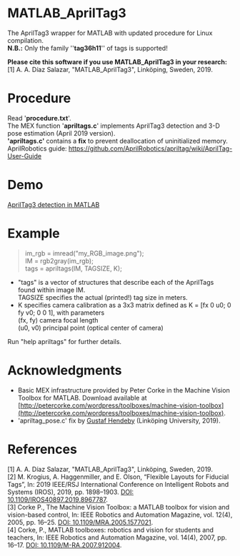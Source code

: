 # MATLAB_AprilTag3
The AprilTag3 wrapper for MATLAB with updated procedure for Linux compilation.<br />
**N.B.:** Only the family ''**tag36h11**'' of tags is supported!<br />

**Please cite this software if you use MATLAB_AprilTag3 in your research:**<br />
[1] A. A. Díaz Salazar, "MATLAB_AprilTag3", Linköping, Sweden, 2019.

# Procedure
Read '**procedure.txt**'. <br />
The MEX function '**apriltags.c**' implements AprilTag3 detection and 3-D pose estimation (April 2019 version).<br />
**'apriltags.c'** contains a **fix** to prevent deallocation of uninitialized memory.<br />
AprilRobotics guide: https://github.com/AprilRobotics/apriltag/wiki/AprilTag-User-Guide

# Demo
[AprilTag3 detection in MATLAB](https://youtu.be/ptx3UyyvmTA)

# Example
> im_rgb = imread("my_RGB_image.png"); <br />
  IM = rgb2gray(im_rgb); <br />
  tags = apriltags(IM, TAGSIZE, K); <br />

- "tags" is a vector of structures that describe each of the AprilTags found within image IM. <br />
TAGSIZE specifies the actual (printed!) tag size in meters. <br />
- K specifies camera calibration as a 3x3 matrix defined as K = [fx 0 u0; 0 fy v0; 0 0 1], with parameters <br />
  (fx, fy)	camera focal length <br />
  (u0, v0)	principal point (optical center of camera) <br />

Run "help apriltags" for further details.

# Acknowledgments
- Basic MEX infrastructure provided by Peter Corke in the Machine Vision Toolbox for MATLAB. Download available at [http://petercorke.com/wordpress/toolboxes/machine-vision-toolbox](http://petercorke.com/wordpress/toolboxes/machine-vision-toolbox).
- 'apriltag_pose.c' fix by [Gustaf Hendeby](http://users.isy.liu.se/en/rt/hendeby) (Linköping University, 2019).

# References
[1] A. A. Díaz Salazar, "MATLAB_AprilTag3", Linköping, Sweden, 2019.<br />
[2] M. Krogius, A. Haggenmiller, and E. Olson, “Flexible Layouts for Fiducial Tags”, In: 2019 IEEE/RSJ International Conference on Intelligent Robots and Systems (IROS), 2019, pp. 1898–1903. [DOI: 10.1109/IROS40897.2019.8967787](https://ieeexplore.ieee.org/document/8967787).<br />
[3] Corke P., The Machine Vision Toolbox: a MATLAB toolbox for vision and vision-based control, In: IEEE Robotics and Automation Magazine, vol. 12(4), 2005, pp. 16–25. [DOI: 10.1109/MRA.2005.1577021](https://ieeexplore.ieee.org/document/1577021).<br />
[4] Corke, P., MATLAB toolboxes: robotics and vision for students and teachers, In: IEEE Robotics and Automation Magazine, vol. 14(4), 2007, pp. 16–17. [DOI: 10.1109/M-RA.2007.912004](https://ieeexplore.ieee.org/document/4437745).
